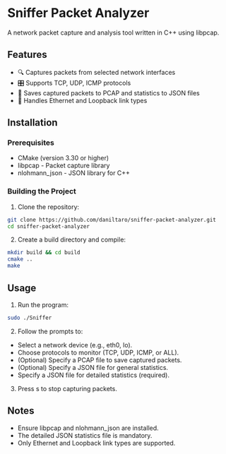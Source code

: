 # Sniffer Packet Analyzer
A network packet capture and analysis tool written in C++ using libpcap.
## Features

- 🔍 Captures packets from selected network interfaces
- 🎛 Supports TCP, UDP, ICMP protocols
- 💾 Saves captured packets to PCAP and statistics to JSON files
- 📡 Handles Ethernet and Loopback link types

## Installation
### Prerequisites

- CMake (version 3.30 or higher)
- libpcap - Packet capture library
- nlohmann_json - JSON library for C++

### Building the Project

1. Clone the repository:
```bash
git clone https://github.com/daniltaro/sniffer-packet-analyzer.git
cd sniffer-packet-analyzer
```

2. Create a build directory and compile:
```bash
mkdir build && cd build
cmake ..
make
```



## Usage

1. Run the program:
```bash
sudo ./Sniffer
```

2. Follow the prompts to:

- Select a network device (e.g., eth0, lo).
- Choose protocols to monitor (TCP, UDP, ICMP, or ALL).
- (Optional) Specify a PCAP file to save captured packets.
- (Optional) Specify a JSON file for general statistics.
- Specify a JSON file for detailed statistics (required).

3. Press s to stop capturing packets.

## Notes

- Ensure libpcap and nlohmann_json are installed.
- The detailed JSON statistics file is mandatory.
- Only Ethernet and Loopback link types are supported.
